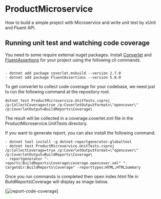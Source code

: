 # ProductMicroservice
How to build a simple project with Microservice and write unit test by xUnit and Fluent API.

## Running unit test and watching code coverage

You need to some require external nuget packages. Install [Converlet](https://www.nuget.org/packages/coverlet.msbuild/) and [FluentAssertions](https://www.nuget.org/packages/FluentAssertions/) for your project using the following cli commands.
```

- dotnet add package coverlet.msbuild --version 2.7.0
- dotnet add package FluentAssertions --version 5.0.0
```

To get converlet to collect code coverage for your codebase, we need just to run the following command at the repository root.

```
dotnet test ProductMicroservice.UnitTests.csproj /p:CollectCoverage=true /p:CoverletOutputFormat=\"opencover\" /p:CoverletOutput=BuildReports\Coverage\
```

The result will be collected in a coverage.coverlet.xml file in the ProductMicroservice.UnitTests directory.

If you want to generate report, you can also install the following command.

```
- dotnet tool install -g dotnet-reportgenerator-globaltool
- dotnet test ProductMicroservice.UnitTests.csproj /p:CollectCoverage=true /p:CoverletOutputFormat=\"opencover\" /p:CoverletOutput=BuildReports\Coverage\
- reportgenerator "-reports:BuildReports\Coverage\coverage.opencover.xml" "-targetdir:BuildReports\Coverage" -reporttypes:HTML;HTMLSummary
```

Once you run commands is completed then open index.html file in BuildReports\Coverage will display as image below.

[<img src="https://i.ibb.co/FDxfL5j/report-code-coverage.png" alt="report-code-coverage" border="0"/>]
